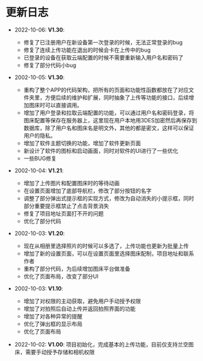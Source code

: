 # 更新日志

- 2022-10-06: **V1.30**:
  - 修复了已注册用户在新设备第一次登录的时候，无法正常登录的bug
  - 修复了连续上传功能在退出的时候会卡在上传中的bug
  - 已登录的设备在获取云端配置的时候不需要重新输入用户名和密码了
  - 修复了部分代码小bug
- 2002-10-05: **V1.30**:
  - 重构了整个APP的代码架构，把所有的页面和功能性函数都放在了对应文件夹里，方便后续的维护和扩展，同时抽象了上传等功能的接口，后续增加图床时可以直接调用。
  - 增加了用户登录和拉取云端配置的功能，可以通过用户名和密码登录，将图床配置等保存在服务器上，这里现在用户本地用3DES加密然后再保存到数据库，除了用户名和图床名是明文外，其他的都是密文，这样可以保证用户的隐私。
  - 增加了软件主题切换的功能，增加了软件更新页面
  - 新设计了软件的图标和启动画面，同时对软件的UI进行了一些优化
  - 一些BUG修复
- 2002-10-04: **V1.21**:
  - 增加了上传图片和配置图床时的等待动画
  - 在设置页面增加了底部导航栏，修改了部分按钮的名字
  - 调整了部分弹出式提示框的实现方式，修改为自动消失的小提示框，同时部分重要提示框禁止了点击背景消失
  - 修复了项目地址页面打不开的问题
  - 优化了部分代码
- 2002-10-03: **V1.20**:
  - 现在从相册里选择照片的时候可以多选了，上传功能也更新为批量上传
  - 增加了新的设置页面，可以在设置页面里选择图床配制，项目地址和联系作者
  - 重构了部分代码，为后续增加图床平台做准备
  - 优化了页面布局，改变了部分UI
- 2002-10-03: **V1.10**:

  - 增加了对权限的主动获取，避免用户手动授予权限
  - 增加了对拍照后自动上传并返回拍照界面的功能
  - 增加了对各种异常的提醒
  - 优化了弹出框的显示布局
  - 优化了页面布局
- 2022-10-02: **V1.00**: 项目初始化，完成基本的上传功能，目前仅支持兰空图床，需要手动授予存储和相机权限
